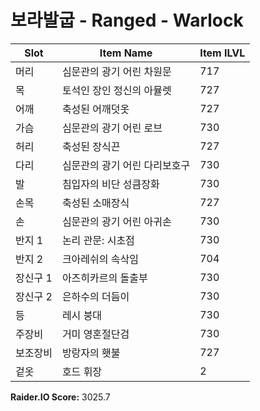 #  보라발굽 -  Ranged -  Warlock

| Slot | Item Name | Item ILVL |
|------|-----------|-----------|
| 머리 | 심문관의 광기 어린 차원문 | 717 |
| 목 | 토석인 장인 정신의 아뮬렛 | 727 |
| 어깨 | 축성된 어깨덧옷 | 727 |
| 가슴 | 심문관의 광기 어린 로브 | 730 |
| 허리 | 축성된 장식끈 | 727 |
| 다리 | 심문관의 광기 어린 다리보호구 | 730 |
| 발 | 침입자의 비단 성큼장화 | 730 |
| 손목 | 축성된 소매장식 | 727 |
| 손 | 심문관의 광기 어린 아귀손 | 730 |
| 반지 1 | 논리 관문: 시초점 | 730 |
| 반지 2 | 크아레쉬의 속삭임 | 704 |
| 장신구 1 | 아즈히카르의 돌출부 | 730 |
| 장신구 2 | 은하수의 더듬이 | 730 |
| 등 | 레시 붕대 | 730 |
| 주장비 | 거미 영혼절단검 | 730 |
| 보조장비 | 방랑자의 횃불 | 727 |
| 겉옷 | 호드 휘장 | 2 |

**Raider.IO Score:** 3025.7

